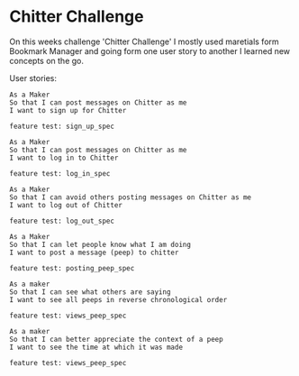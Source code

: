 Chitter Challenge
=================

On this weeks challenge 'Chitter Challenge' I mostly used maretials form
Bookmark Manager and going form one user story to another I learned new concepts
on the go.

User stories:

```
As a Maker
So that I can post messages on Chitter as me
I want to sign up for Chitter

feature test: sign_up_spec

As a Maker
So that I can post messages on Chitter as me
I want to log in to Chitter

feature test: log_in_spec

As a Maker
So that I can avoid others posting messages on Chitter as me
I want to log out of Chitter

feature test: log_out_spec

As a Maker
So that I can let people know what I am doing  
I want to post a message (peep) to chitter

feature test: posting_peep_spec

As a maker
So that I can see what others are saying  
I want to see all peeps in reverse chronological order

feature test: views_peep_spec

As a maker
So that I can better appreciate the context of a peep
I want to see the time at which it was made

feature test: views_peep_spec
